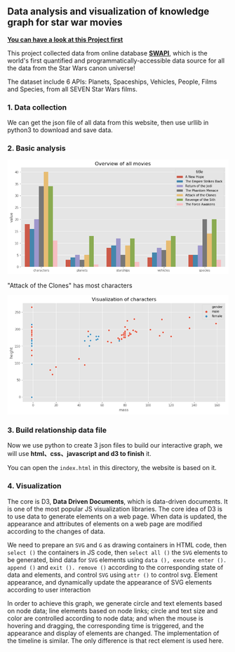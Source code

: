 ## Data analysis and visualization of knowledge graph for star war movies

[**You can have a look at this Project first**](http://starwar-visualization.s3-website-us-west-1.amazonaws.com)

This project collected data from online database [**SWAPI**](https://swapi.co), which is the world's first quantified and programmatically-accessible data source for all the data from the Star Wars canon universe!

The dataset include 6 APIs: Planets, Spaceships, Vehicles, People, Films and Species, from all SEVEN Star Wars films.

### 1. Data collection

We can get the json file of all data from this website, then use urllib in python3 to download and save data. 


### 2. Basic analysis

![](Overview.png)

"Attack of the Clones" has most characters 


![](characters.png)


### 3. Build relationship data file

Now we use python to create 3 json files to build our interactive graph, we will use **html、css、javascript and d3 to finish** it.

You can open the `index.html` in this directory, the website is based on it.

### 4. Visualization

The core is D3, **Data Driven Documents**, which is data-driven documents. It is one of the most popular JS visualization libraries. The core idea of D3 is to use data to generate elements on a web page. When data is updated, the appearance and attributes of elements on a web page are modified according to the changes of data.

We need to prepare an `SVG` and `G` as drawing containers in HTML code, then `select ()` the containers in JS code, then `select all ()` the `SVG` elements to be generated, bind data for `SVG` elements using `data (), execute enter (). append ()` and `exit (). remove ()` according to the corresponding state of data and elements, and control `SVG` using `attr ()` to control svg.  Element appearance, and dynamically update the appearance of SVG elements according to user interaction

In order to achieve this graph, we generate circle and text elements based on node data; line elements based on node links; circle and text size and color are controlled according to node data; and when the mouse is hovering and dragging, the corresponding time is triggered, and the appearance and display of elements are changed. The implementation of the timeline is similar. The only difference is that rect element is used here.

